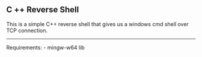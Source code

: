 ## C ++ Reverse Shell

This is a simple C++ reverse shell that gives us a windows cmd shell over TCP connection.
<hr>
Requirements:
- mingw-w64 lib

